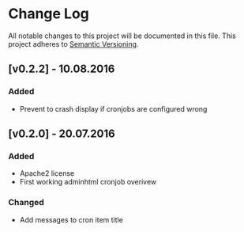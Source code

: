 # Change Log
All notable changes to this project will be documented in this file.
This project adheres to [Semantic Versioning](http://semver.org/).

## [v0.2.2] - 10.08.2016

### Added
- Prevent to crash display if cronjobs are configured wrong

## [v0.2.0] - 20.07.2016

### Added
- Apache2 license
- First working adminhtml cronjob overivew

### Changed

- Add messages to cron item title
